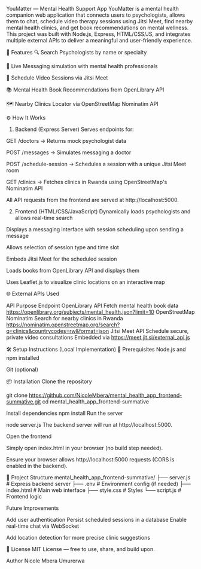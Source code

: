 YouMatter — Mental Health Support App
YouMatter is a mental health companion web application that connects users to psychologists, allows them to chat, schedule video therapy sessions using Jitsi Meet, find nearby mental health clinics, and get book recommendations on mental wellness. This project was built with Node.js, Express, HTML/CSS/JS, and integrates multiple external APIs to deliver a meaningful and user-friendly experience.

🚀 Features
🔍 Search Psychologists by name or specialty

💬 Live Messaging simulation with mental health professionals

📅 Schedule Video Sessions via Jitsi Meet

📚 Mental Health Book Recommendations from OpenLibrary API

🗺️ Nearby Clinics Locator via OpenStreetMap Nominatim API

⚙️ How It Works
1. Backend (Express Server)
Serves endpoints for:

GET /doctors → Returns mock psychologist data

POST /messages → Simulates messaging a doctor

POST /schedule-session → Schedules a session with a unique Jitsi Meet room

GET /clinics → Fetches clinics in Rwanda using OpenStreetMap's Nominatim API

All API requests from the frontend are served at http://localhost:5000.

2. Frontend (HTML/CSS/JavaScript)
Dynamically loads psychologists and allows real-time search

Displays a messaging interface with session scheduling upon sending a message

Allows selection of session type and time slot

Embeds Jitsi Meet for the scheduled session

Loads books from OpenLibrary API and displays them

Uses Leaflet.js to visualize clinic locations on an interactive map

🌐 External APIs Used

API	Purpose	Endpoint
OpenLibrary API	Fetch mental health book data	https://openlibrary.org/subjects/mental_health.json?limit=10
OpenStreetMap Nominatim	Search for nearby clinics in Rwanda	https://nominatim.openstreetmap.org/search?q=clinics&countrycodes=rw&format=json
Jitsi Meet API	Schedule secure, private video consultations	Embedded via https://meet.jit.si/external_api.js

🛠️ Setup Instructions (Local Implementation)
🔧 Prerequisites
Node.js and npm installed

Git (optional)

📦 Installation
Clone the repository

git clone https://github.com/NicoleMbera/mental_health_app_frontend-summative.git
cd  mental_health_app_frontend-summative

Install dependencies
npm install
Run the server

node server.js
The backend server will run at http://localhost:5000.

Open the frontend

Simply open index.html in your browser (no build step needed).

Ensure your browser allows http://localhost:5000 requests (CORS is enabled in the backend).

📂 Project Structure
mental_health_app_frontend-summative/
├── server.js           # Express backend server
├── .env                # Environment config (if needed)
├── index.html          # Main web interface
├── style.css           # Styles
└── script.js           # Frontend logic

Future Improvements

Add user authentication
Persist scheduled sessions in a database
Enable real-time chat via WebSocket

Add location detection for more precise clinic suggestions

📜 License
MIT License — free to use, share, and build upon.

Author
Nicole Mbera Umurerwa
